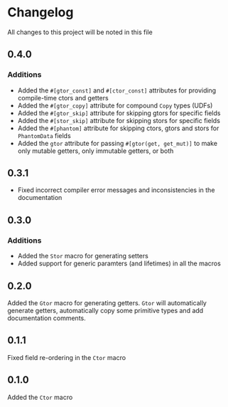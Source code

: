 # Changelog

All changes to this project will be noted in this file

## 0.4.0

### Additions

- Added the `#[gtor_const]` and `#[ctor_const]` attributes for providing compile-time ctors and getters
- Added the `#[gtor_copy]` attribute for compound `Copy` types (UDFs)
- Added the `#[gtor_skip]` attribute for skipping gtors for specific fields
- Added the `#[stor_skip]` attribute for skipping stors for specific fields
- Added the `#[phantom]` attribute for skipping ctors, gtors and stors for `PhantomData` fields
- Added the `gtor` attribute for passing `#[gtor(get, get_mut)]` to make only mutable getters, only
  immutable getters, or both

## 0.3.1

- Fixed incorrect compiler error messages and inconsistencies in the documentation

## 0.3.0

### Additions

- Added the `Stor` macro for generating setters
- Added support for generic paramters (and lifetimes) in all the macros

## 0.2.0

Added the `Gtor` macro for generating getters. `Gtor` will automatically generate getters, automatically
copy some primitive types and add documentation comments.

## 0.1.1

Fixed field re-ordering in the `Ctor` macro

## 0.1.0

Added the `Ctor` macro

